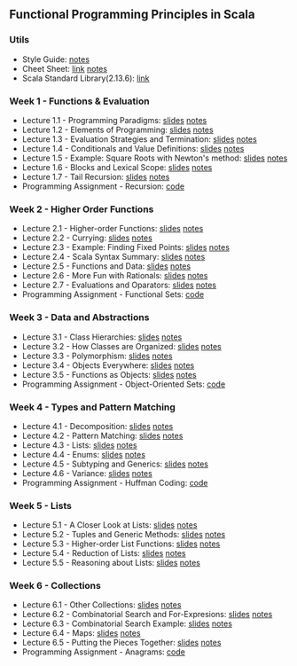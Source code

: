 ## Functional Programming Principles in Scala

### Utils
- Style Guide: [notes](https://github.com/mariasintea/Functional-Programming-in-Scala-Specialization/blob/main/utils/Style-Guide.pdf)
- Cheet Sheet: [link](https://github.com/lampepfl/progfun-wiki/blob/gh-pages/CheatSheet.md) [notes]()
- Scala Standard Library(2.13.6): [link](https://www.scala-lang.org/api/current/)

### Week 1 - Functions & Evaluation
- Lecture 1.1 - Programming Paradigms: [slides]() [notes]()
- Lecture 1.2 - Elements of Programming: [slides]() [notes]()
- Lecture 1.3 - Evaluation Strategies and Termination: [slides]() [notes]()
- Lecture 1.4 - Conditionals and Value Definitions: [slides]() [notes]()
- Lecture 1.5 - Example: Square Roots with Newton's method: [slides]() [notes]()
- Lecture 1.6 - Blocks and Lexical Scope: [slides]() [notes]()
- Lecture 1.7 - Tail Recursion: [slides]() [notes]()
- Programming Assignment - Recursion: [code]()

### Week 2 - Higher Order Functions
- Lecture 2.1 - Higher-order Functions: [slides]() [notes]()
- Lecture 2.2 - Currying: [slides]() [notes]()
- Lecture 2.3 - Example: Finding Fixed Points: [slides]() [notes]()
- Lecture 2.4 - Scala Syntax Summary: [slides]() [notes]()
- Lecture 2.5 - Functions and Data: [slides]() [notes]()
- Lecture 2.6 - More Fun with Rationals: [slides]() [notes]()
- Lecture 2.7 - Evaluations and Oparators: [slides]() [notes]()
- Programming Assignment - Functional Sets: [code]()

### Week 3 - Data and Abstractions
- Lecture 3.1 - Class Hierarchies: [slides]() [notes]()
- Lecture 3.2 - How Classes are Organized: [slides]() [notes]()
- Lecture 3.3 - Polymorphism: [slides]() [notes]()
- Lecture 3.4 - Objects Everywhere: [slides]() [notes]()
- Lecture 3.5 - Functions as Objects: [slides]() [notes]()
- Programming Assignment - Object-Oriented Sets: [code]()

### Week 4 - Types and Pattern Matching
- Lecture 4.1 - Decomposition: [slides]() [notes]()
- Lecture 4.2 - Pattern Matching: [slides]() [notes]()
- Lecture 4.3 - Lists: [slides]() [notes]()
- Lecture 4.4 - Enums: [slides]() [notes]()
- Lecture 4.5 - Subtyping and Generics: [slides]() [notes]()
- Lecture 4.6 - Variance: [slides]() [notes]()
- Programming Assignment - Huffman Coding: [code]()

### Week 5 - Lists
- Lecture 5.1 - A Closer Look at Lists: [slides]() [notes]()
- Lecture 5.2 - Tuples and Generic Methods: [slides]() [notes]()
- Lecture 5.3 - Higher-order List Functions: [slides]() [notes]()
- Lecture 5.4 - Reduction of Lists: [slides]() [notes]()
- Lecture 5.5 - Reasoning about Lists: [slides]() [notes]()

### Week 6 - Collections
- Lecture 6.1 - Other Collections: [slides]() [notes]()
- Lecture 6.2 - Combinatorial Search and For-Expresions: [slides]() [notes]()
- Lecture 6.3 - Combinatorial Search Example: [slides]() [notes]()
- Lecture 6.4 - Maps: [slides]() [notes]()
- Lecture 6.5 - Putting the Pieces Together: [slides]() [notes]()
- Programming Assignment - Anagrams: [code]()
